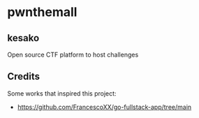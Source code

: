 # pwnthemall

## kesako

Open source CTF platform to host challenges

## Credits

Some works that inspired this project:

- https://github.com/FrancescoXX/go-fullstack-app/tree/main